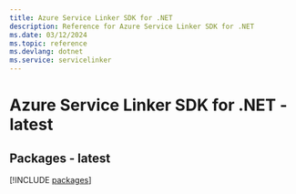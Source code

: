 ```yaml
---
title: Azure Service Linker SDK for .NET
description: Reference for Azure Service Linker SDK for .NET
ms.date: 03/12/2024
ms.topic: reference
ms.devlang: dotnet
ms.service: servicelinker
---
```

# Azure Service Linker SDK for .NET - latest
## Packages - latest
[!INCLUDE [packages](service-linker-index.md)]